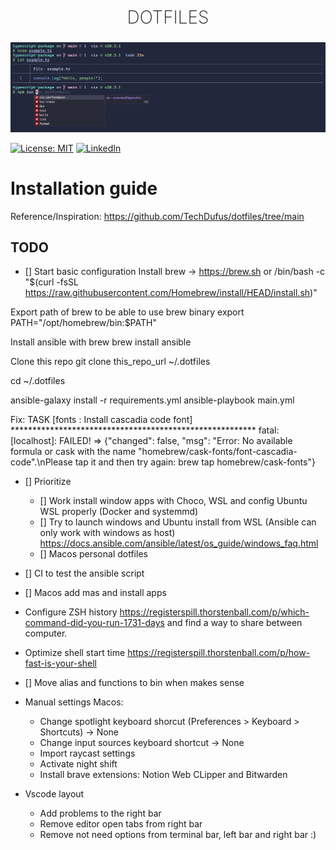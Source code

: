 <h2 style="
    text-align: center;
    font-weight:200;
    font-size: 28px;
    text-transform: uppercase;
">Dotfiles</h2>
<p align="center">
    <img src="terminal.jpeg"/>
</p>

[![License: MIT](https://img.shields.io/badge/License-MIT-yellow.svg)](https://opensource.org/licenses/MIT)
[![LinkedIn](https://img.shields.io/badge/Follow-linkedin-0077b5.svg?style=flat-square)](https://www.linkedin.com/in/carles-serra-vendrell/)

# Installation guide

Reference/Inspiration: https://github.com/TechDufus/dotfiles/tree/main

## TODO

- [] Start basic configuration
Install brew -> https://brew.sh or /bin/bash -c "$(curl -fsSL https://raw.githubusercontent.com/Homebrew/install/HEAD/install.sh)"

Export path of brew to be able to use brew binary
export PATH="/opt/homebrew/bin:$PATH"

Install ansible with brew
brew install ansible

Clone this repo
git clone this_repo_url ~/.dotfiles

cd ~/.dotfiles

ansible-galaxy install -r requirements.yml
ansible-playbook main.yml

Fix:
TASK [fonts : Install cascadia code font] ********************************************************
fatal: [localhost]: FAILED! => {"changed": false, "msg": "Error: No available formula or cask with the name \"homebrew/cask-fonts/font-cascadia-code\".\nPlease tap it and then try again: brew tap homebrew/cask-fonts"}

- [] Prioritize
  - [] Work install window apps with Choco, WSL and config Ubuntu WSL properly (Docker and systemmd)
  - [] Try to launch windows and Ubuntu install from WSL (Ansible can only work with windows as host) https://docs.ansible.com/ansible/latest/os_guide/windows_faq.html
  - [] Macos personal dotfiles
- [] CI to test the ansible script
- [] Macos add mas and install apps

- Configure ZSH history https://registerspill.thorstenball.com/p/which-command-did-you-run-1731-days and find a way to share between computer.
- Optimize shell start time https://registerspill.thorstenball.com/p/how-fast-is-your-shell
- [] Move alias and functions to bin when makes sense

- Manual settings Macos:
  - Change spotlight keyboard shorcut (Preferences > Keyboard > Shortcuts) ->
    None
  - Change input sources keyboard shortcut -> None
  - Import raycast settings
  - Activate night shift
  - Install brave extensions: Notion Web CLipper and Bitwarden
- Vscode layout
  - Add problems to the right bar
  - Remove editor open tabs from right bar
  - Remove not need options from terminal bar, left bar and right bar :)

